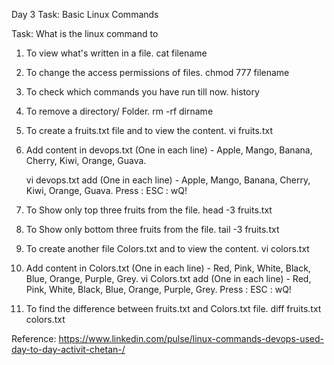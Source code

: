 Day 3 Task: Basic Linux Commands

Task: What is the linux command to

1. To view what's written in a file.
    cat filename

2. To change the access permissions of files.
    chmod 777 filename

3. To check which commands you have run till now.
    history

4. To remove a directory/ Folder.
    rm -rf dirname

5. To create a fruits.txt file and to view the content.
    vi fruits.txt

6. Add content in devops.txt (One in each line) - Apple, Mango, Banana, Cherry, Kiwi, Orange, Guava.

    vi devops.txt
    add  (One in each line) - Apple, Mango, Banana, Cherry, Kiwi, Orange, Guava.
    Press : ESC : wQ!

7. To Show only top three fruits from the file.
    head -3 fruits.txt

8. To Show only bottom three fruits from the file.
    tail -3 fruits.txt

9. To create another file Colors.txt and to view the content.
    vi colors.txt

10. Add content in Colors.txt (One in each line) - Red, Pink, White, Black, Blue, Orange, Purple, Grey.
    vi Colors.txt
    add  (One in each line) -  Red, Pink, White, Black, Blue, Orange, Purple, Grey.
    Press : ESC : wQ!

11. To find the difference between fruits.txt and Colors.txt file.
    diff fruits.txt colors.txt


Reference: https://www.linkedin.com/pulse/linux-commands-devops-used-day-to-day-activit-chetan-/
